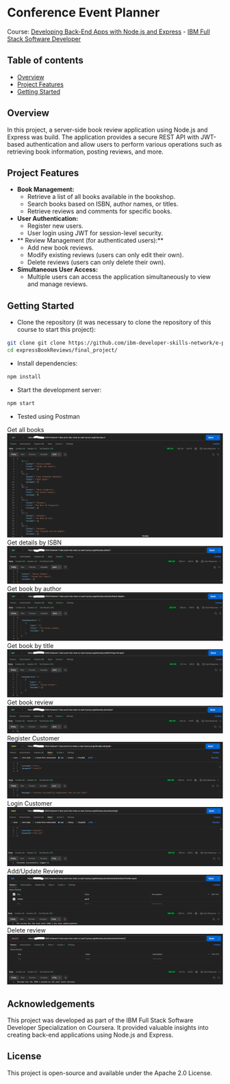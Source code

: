 # Conference Event Planner

Course: [Developing Back-End Apps with Node.js and Express](https://www.coursera.org/learn/developing-backend-apps-with-nodejs-and-express?specialization=ibm-full-stack-cloud-developer) - [IBM Full Stack Software Developer](https://www.coursera.org/professional-certificates/ibm-full-stack-cloud-developer)

## Table of contents

- [Overview](#overview)
- [Project Features](#project-features)
- [Getting Started](#getting-started)


## Overview
In this project, a server-side book review application using Node.js and Express was build. The application provides a secure REST API with JWT-based authentication and allow users to perform various operations such as retrieving book information, posting reviews, and more.

## Project Features
- **Book Management:**
  - Retrieve a list of all books available in the bookshop.
  - Search books based on ISBN, author names, or titles.
  - Retrieve reviews and comments for specific books.
- **User Authentication:**
  - Register new users.
  - User login using JWT for session-level security.
- ** Review Management (for authenticated users):**
  - Add new book reviews.
  - Modify existing reviews (users can only edit their own).
  - Delete reviews (users can only delete their own).
- **Simultaneous User Access:**
  - Multiple users can access the application simultaneously to view and manage reviews.

## Getting Started
- Clone the repository (it was necessary to clone the repository of this course to start this project):

``` bash 
git clone git clone https://github.com/ibm-developer-skills-network/e-plantShopping.git](https://github.com/ibm-developer-skills-network/expressBookReviews.git
cd expressBookReviews/final_project/
```

- Install dependencies:

``` bash
npm install
```

- Start the development server:

``` bash
npm start
```

- Tested using Postman
  
Get all books
![Get all books](./final_project/screenshots/1-getallbooks.png)
Get details by ISBN
![Get details by ISBN](./final_project/screenshots/2-getdetailsISBN.png)
Get book by author
![Get book by author](./final_project/screenshots/3-getbooksbyauthor.png)
Get book by title
![Get book by title](./final_project/screenshots/4-getbooksbytitle.png)
Get book review
![Get book review](./final_project/screenshots/5-getbookreview.png)
Register Customer
![Register Customer](./final_project/screenshots/6-register.png)
Login Customer
![Login Customer](./final_project/screenshots/7-login.png)
Add/Update Review
![Add/Update Review](./final_project/screenshots/8-reviewadded.png)
Delete review
![Delete review](./final_project/screenshots/9-deletereview.png)

## Acknowledgements
This project was developed as part of the IBM Full Stack Software Developer Specialization on Coursera. It provided valuable insights into creating back-end applications using Node.js and Express.

## License
This project is open-source and available under the Apache 2.0 License.
